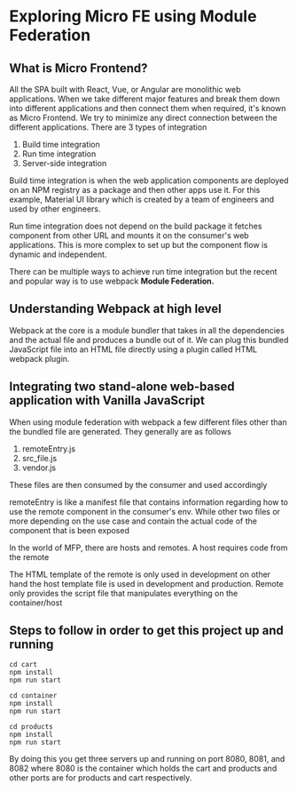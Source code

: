 # Exploring Micro FE using Module Federation

## What is Micro Frontend?

All the SPA built with React, Vue, or Angular are monolithic web applications. When we take different major features and break them down into different applications and then connect them when required, it's known as Micro Frontend.
We try to minimize any direct connection between the different applications.
There are 3 types of integration

1. Build time integration
2. Run time integration
3. Server-side integration

Build time integration is when the web application components are deployed on an NPM registry as a package and then other apps use it. For this example, Material UI library which is created by a team of engineers and used by other engineers.

Run time integration does not depend on the build package it fetches component from other URL and mounts it on the consumer's web applications. This is more complex to set up but the component flow is dynamic and independent.

There can be multiple ways to achieve run time integration but the recent and popular way is to use webpack **Module Federation.**

## Understanding Webpack at high level

Webpack at the core is a module bundler that takes in all the dependencies and the actual file and produces a bundle out of it. We can plug this bundled JavaScript file into an HTML file directly using a plugin called HTML webpack plugin.

## Integrating two stand-alone web-based application with Vanilla JavaScript

When using module federation with webpack a few different files other than the bundled file are generated. They generally are as follows

1. remoteEntry.js
2. src_file.js
3. vendor.js

These files are then consumed by the consumer and used accordingly

remoteEntry is like a manifest file that contains information regarding how to use the remote component in the consumer's env. While other two files or more depending on the use case and contain the actual code of the component that is been exposed

In the world of MFP, there are hosts and remotes. A host requires code from the remote

The HTML template of the remote is only used in development on other hand the host template file is used in development and production. Remote only provides the script file that manipulates everything on the container/host

## Steps to follow in order to get this project up and running

```
cd cart
npm install
npm run start
```

```
cd container
npm install
npm run start
```

```
cd products
npm install
npm run start
```

By doing this you get three servers up and running on port 8080, 8081, and 8082 where 8080 is the container which holds the cart and products and other ports are for products and cart respectively.
